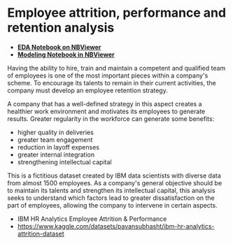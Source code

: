 # Employee attrition, performance and retention analysis

* **[EDA Notebook on NBViewer](https://nbviewer.org/github/hmantovani/hmantovani/blob/main/IBM-HR-EN/EDA_RH_IBM.ipynb)**
* **[Modeling Notebook in NBViewer](https://nbviewer.org/github/hmantovani/hmantovani/blob/main/IBM-HR-EN/model_IBM.ipynb)**

Having the ability to hire, train and maintain a competent and qualified team of employees is one of the most important pieces within a company's scheme. To encourage its talents to remain in their current activities, the company must develop an employee retention strategy.

A company that has a well-defined strategy in this aspect creates a healthier work environment and motivates its employees to generate results. Greater regularity in the workforce can generate some benefits:

- higher quality in deliveries
- greater team engagement
- reduction in layoff expenses
- greater internal integration
- strengthening intellectual capital

This is a fictitious dataset created by IBM data scientists with diverse data from almost 1500 employees. As a company's general objective should be to maintain its talents and strengthen its intellectual capital, this analysis seeks to understand which factors lead to greater dissatisfaction on the part of employees, allowing the company to intervene in certain aspects.

- IBM HR Analytics Employee Attrition & Performance
- https://www.kaggle.com/datasets/pavansubhasht/ibm-hr-analytics-attrition-dataset
